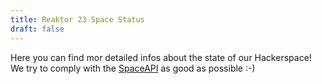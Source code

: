 ```yaml
---
title: Reaktor 23 Space Status
draft: false
---
```


Here you can find mor detailed infos about the state of our Hackerspace!
We try to comply with the [SpaceAPI](http://spaceapi.net/) as good as possible :-)

<div id="apidteails"></div>

<div id="apijson"></div>

